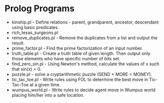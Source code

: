 # Prolog Programs
* kinship.pl - Define relations - parent, grandparent, ancestor, descendant using basic predicates.
* rich_texas_surgeons.pl
* remove_duplicates.pl - Remove the duplicates from a list and output the result.
* prime_factor.pl - Find the prime factorization of an input number.
* truth_table.pl - Create a truth table of given length. Then output only those elements who have specific number of bits set.
* find_zero_sin.pl - Using Newton's method, calculate the values of x such that sin(x) = 0.
* puzzle.pl - solve a cryptarithmetic puzzle (SEND + MORE = MONEY).
* tic_tac_toe.pl - Write rules using FOL to determine the best move in Tic-Tac-Toe at a given time.
* wumpus_world.pl - Write rules to decide agent move in Wumpus world placing him/her into a safe location.
